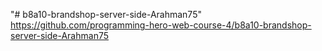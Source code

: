 "# b8a10-brandshop-server-side-Arahman75" 
https://github.com/programming-hero-web-course-4/b8a10-brandshop-server-side-Arahman75